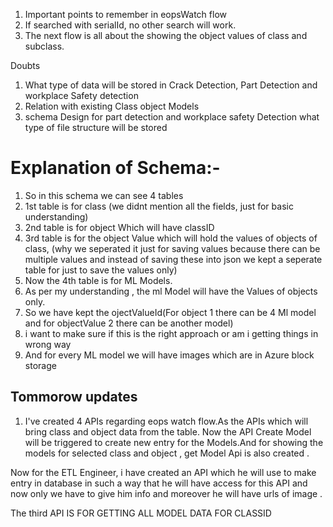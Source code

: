 1. Important points to remember in eopsWatch flow
2. If searched with serialId, no other search will work.
3. The next flow is all about the showing the object values of class and subclass.

Doubts

1. What type of data will be stored in Crack Detection, Part Detection and workplace Safety detection
2. Relation with existing Class object Models
3. schema Design for part detection and workplace safety Detection what type of file structure will be stored

# Explanation of Schema:-

1. So in this schema we can see 4 tables
2. 1st table is for class (we didnt mention all the fields, just for basic understanding)
3. 2nd table is for object Which will have classID
4. 3rd table is for the object Value which will hold the values of objects of class, (why we seperated it just for saving values because there can be multiple values and instead of saving these into json we kept a seperate table for just to save the values only)
5. Now the 4th table is for ML Models.
6. As per my understanding , the ml Model will have the Values of objects only.
7. So we have kept the ojectValueId(For object 1 there can be 4 Ml model and for objectValue 2 there can be another model)
8. i want to make sure if this is the right approach or am i getting things in wrong way
9. And for every ML model we will have images which are in Azure block storage

## Tommorow updates

1. I've created 4 APIs regarding eops watch flow.As the APIs which will bring class and object data from the table. Now the API Create Model will be triggered to create new entry for the Models.And for showing the models for selected class and object , get Model Api is also created .

Now for the ETL Engineer, i have created an API which he will use to make entry in database in such a way that he will have access for this API and now only we have to give him info and moreover he will have urls of image .

The third API IS FOR GETTING ALL MODEL DATA FOR CLASSID 
